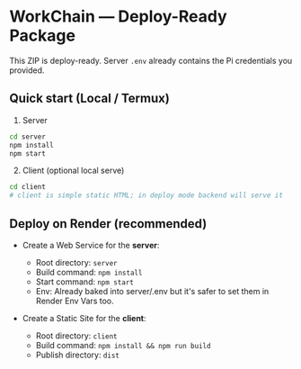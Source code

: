 
# WorkChain — Deploy-Ready Package

This ZIP is deploy-ready. Server `.env` already contains the Pi credentials you provided.

## Quick start (Local / Termux)

1. Server
```bash
cd server
npm install
npm start
```

2. Client (optional local serve)
```bash
cd client
# client is simple static HTML; in deploy mode backend will serve it
```

## Deploy on Render (recommended)
- Create a Web Service for the **server**:
  - Root directory: `server`
  - Build command: `npm install`
  - Start command: `npm start`
  - Env: Already baked into server/.env but it's safer to set them in Render Env Vars too.

- Create a Static Site for the **client**:
  - Root directory: `client`
  - Build command: `npm install && npm run build`
  - Publish directory: `dist`

